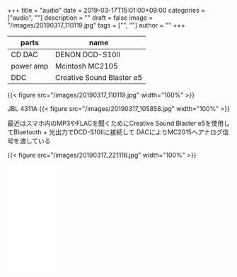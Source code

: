 ﻿+++
title = "audio"
date = 2019-03-17T15:01:00+09:00
categories = ["audio", ""]
description = ""
draft = false
image = "/images/20190317_110119.jpg"
tags = ["", ""]
author = ""
+++



parts   | name 
---------------|----------
  CD DAC| DENON DCD-S10Ⅱ 
  power amp | Mcintosh MC2105 
  DDC | Creative Sound Blaster e5 

{{< figure src="/images/20190317_110119.jpg" width="100%" >}}

JBL 4311A
{{< figure src="/images/20190317_105858.jpg" width="100%" >}}


最近はスマホ内のMP3やFLACを聞くためにCreative Sound Blaster e5を使用してBluetooth + 光出力でDCD-S10Ⅱに接続して
DACによりMC2015へアナログ信号を渡している


{{< figure src="/images/20190317_221116.jpg" width="100%" >}}



<iframe style="width:120px;height:240px;" marginwidth="0" marginheight="0" scrolling="no" frameborder="0" src="//rcm-fe.amazon-adsystem.com/e/cm?lt1=_blank&bc1=000000&IS2=1&bg1=FFFFFF&fc1=000000&lc1=0000FF&t=yokochi-22&o=9&p=8&l=as4&m=amazon&f=ifr&ref=as_ss_li_til&asins=B00O2VZ6ES&linkId=9173e8797d2dbd0a4bf3f60e7028b6e6"></iframe>

